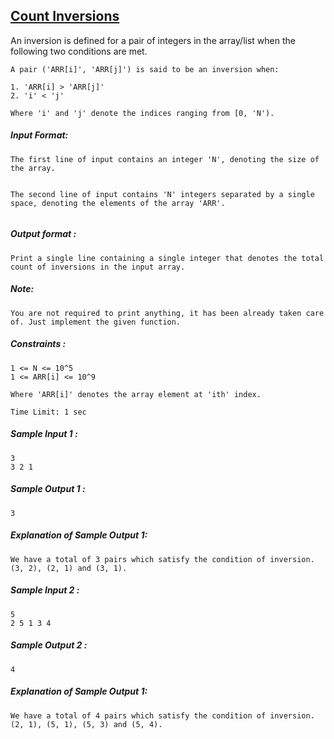 <a href="https://www.codingninjas.com/studio/problems/count-inversions_615"><h2>Count Inversions</h2></a>
An inversion is defined for a pair of integers in the array/list when the following two conditions are met.

<pre><code>A pair ('ARR[i]', 'ARR[j]') is said to be an inversion when:

1. 'ARR[i] &gt; 'ARR[j]' 
2. 'i' &lt; 'j'

Where 'i' and 'j' denote the indices ranging from [0, 'N').
</code></pre>

<h5 id="note">Input Format:</h5>
<pre><code>The first line of input contains an integer 'N', denoting the size of the array.

The second line of input contains 'N' integers separated by a single space, denoting the elements of the array 'ARR'.
</code></pre>

<h5 id="output-format">Output format :</h5>

<pre><code>Print a single line containing a single integer that denotes the total count of inversions in the input array.
</code></pre>

<h5 id="note">Note:</h5>

<pre><code>You are not required to print anything, it has been already taken care of. Just implement the given function.  
</code></pre></div></div><!----><div _ngcontent-serverapp-c161="" disableselect="" class="description pt-8 prevent-select ng-star-inserted"><h5 id="constraints">Constraints :</h5>

<pre><code>1 &lt;= N &lt;= 10^5 
1 &lt;= ARR[i] &lt;= 10^9

Where 'ARR[i]' denotes the array element at 'ith' index.

Time Limit: 1 sec
</code></pre></div><div _ngcontent-serverapp-c161="" class="description mt-24 ng-star-inserted"><h5>Sample Input 1 :</h5>

<pre><code>3
3 2 1
</code></pre>

<h5>Sample Output 1 :</h5>

<pre><code>3
</code></pre>

<h5>Explanation of Sample Output 1:</h5>

<pre><code>We have a total of 3 pairs which satisfy the condition of inversion. (3, 2), (2, 1) and (3, 1).
</code></pre>

<h5>Sample Input 2 :</h5>

<pre><code>5
2 5 1 3 4
</code></pre>

<h5>Sample Output 2 :</h5>

<pre><code>4
</code></pre>

<h5>Explanation of Sample Output 1:</h5>

<pre><code>We have a total of 4 pairs which satisfy the condition of inversion. (2, 1), (5, 1), (5, 3) and (5, 4).
</code></pre>
</div><!----><!----><!----></div>
